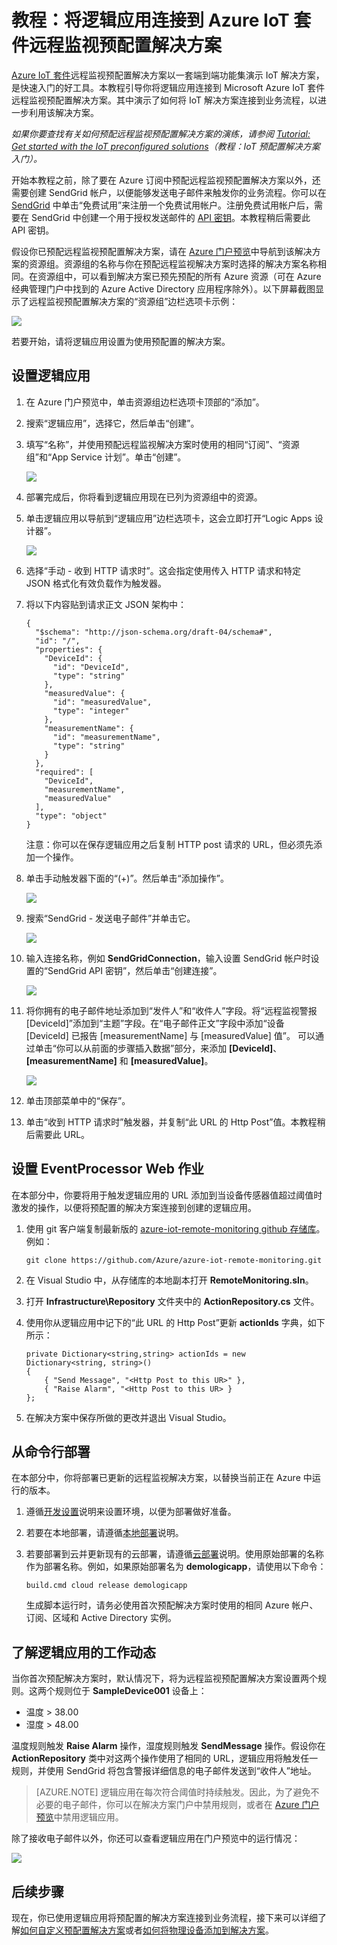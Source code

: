 <properties
  pageTitle="Azure IoT 套件和 Logic Apps | Azure"
  description="有关如何在业务流程中将 Logic Apps 挂接到 Azure IoT 套件的教程。"
  services=""
  suite="iot-suite"
  documentationCenter=""
  authors="aguilaaj"
  manager="timlt"
  editor=""/>  


<tags
  ms.service="iot-suite"
  ms.date="05/20/2016"
  wacn.date="08/22/2016"/>  

  
# 教程：将逻辑应用连接到 Azure IoT 套件远程监视预配置解决方案

[Azure IoT 套件][lnk-internetofthings]远程监视预配置解决方案以一套端到端功能集演示 IoT 解决方案，是快速入门的好工具。本教程引导你将逻辑应用连接到 Microsoft Azure IoT 套件远程监视预配置解决方案。其中演示了如何将 IoT 解决方案连接到业务流程，以进一步利用该解决方案。

_如果你要查找有关如何预配远程监视预配置解决方案的演练，请参阅 [Tutorial: Get started with the IoT preconfigured solutions][lnk-getstarted]（教程：IoT 预配置解决方案入门）。_

开始本教程之前，除了要在 Azure 订阅中预配远程监视预配置解决方案以外，还需要创建 SendGrid 帐户，以便能够发送电子邮件来触发你的业务流程。你可以在 [SendGrid](https://sendgrid.com/) 中单击“免费试用”来注册一个免费试用帐户。注册免费试用帐户后，需要在 SendGrid 中创建一个用于授权发送邮件的 [API 密钥](https://sendgrid.com/docs/User_Guide/Settings/api_keys.html)。本教程稍后需要此 API 密钥。

假设你已预配远程监视预配置解决方案，请在 [Azure 门户预览][lnk-azureportal]中导航到该解决方案的资源组。资源组的名称与你在预配远程监视解决方案时选择的解决方案名称相同。在资源组中，可以看到解决方案已预先预配的所有 Azure 资源（可在 Azure 经典管理门户中找到的 Azure Active Directory 应用程序除外）。以下屏幕截图显示了远程监视预配置解决方案的“资源组”边栏选项卡示例：

![](./media/iot-suite-logic-apps-tutorial/resourcegroup.png)  


若要开始，请将逻辑应用设置为使用预配置的解决方案。

## 设置逻辑应用

1. 在 Azure 门户预览中，单击资源组边栏选项卡顶部的“添加”。

2. 搜索“逻辑应用”，选择它，然后单击“创建”。

3. 填写“名称”，并使用预配远程监视解决方案时使用的相同“订阅”、“资源组”和“App Service 计划”。单击“创建”。

    ![](./media/iot-suite-logic-apps-tutorial/createlogicapp.png)  


4. 部署完成后，你将看到逻辑应用现在已列为资源组中的资源。

5. 单击逻辑应用以导航到“逻辑应用”边栏选项卡，这会立即打开“Logic Apps 设计器”。

    ![](./media/iot-suite-logic-apps-tutorial/logicappsdesigner.png)  


6. 选择“手动 - 收到 HTTP 请求时”。这会指定使用传入 HTTP 请求和特定 JSON 格式化有效负载作为触发器。

7. 将以下内容贴到请求正文 JSON 架构中：

    ```
    {
      "$schema": "http://json-schema.org/draft-04/schema#",
      "id": "/",
      "properties": {
        "DeviceId": {
          "id": "DeviceId",
          "type": "string"
        },
        "measuredValue": {
          "id": "measuredValue",
          "type": "integer"
        },
        "measurementName": {
          "id": "measurementName",
          "type": "string"
        }
      },
      "required": [
        "DeviceId",
        "measurementName",
        "measuredValue"
      ],
      "type": "object"
    }
    ```
    
    注意：你可以在保存逻辑应用之后复制 HTTP post 请求的 URL，但必须先添加一个操作。

8. 单击手动触发器下面的“(+)”。然后单击“添加操作”。

    ![](./media/iot-suite-logic-apps-tutorial/logicappcode.png)  


9. 搜索“SendGrid - 发送电子邮件”并单击它。

    ![](./media/iot-suite-logic-apps-tutorial/logicappaction.png)  


10. 输入连接名称，例如 **SendGridConnection**，输入设置 SendGrid 帐户时设置的“SendGrid API 密钥”，然后单击“创建连接”。

    ![](./media/iot-suite-logic-apps-tutorial/sendgridconnection.png)

11. 将你拥有的电子邮件地址添加到“发件人”和“收件人”字段。将“远程监视警报 [DeviceId]”添加到“主题”字段。在“电子邮件正文”字段中添加“设备 [DeviceId] 已报告 [measurementName] 与 [measuredValue] 值”。 可以通过单击“你可以从前面的步骤插入数据”部分，来添加 **[DeviceId]**、**[measurementName]** 和 **[measuredValue]**。

    ![](./media/iot-suite-logic-apps-tutorial/sendgridaction.png)  


12. 单击顶部菜单中的“保存”。

13. 单击“收到 HTTP 请求时”触发器，并复制“此 URL 的 Http Post”值。本教程稍后需要此 URL。

## 设置 EventProcessor Web 作业

在本部分中，你要将用于触发逻辑应用的 URL 添加到当设备传感器值超过阈值时激发的操作，以便将预配置的解决方案连接到创建的逻辑应用。

1. 使用 git 客户端复制最新版的 [azure-iot-remote-monitoring github 存储库][lnk-rmgithub]。例如：

    ```
    git clone https://github.com/Azure/azure-iot-remote-monitoring.git
    ```

2. 在 Visual Studio 中，从存储库的本地副本打开 __RemoteMonitoring.sln__。

3. 打开 **Infrastructure\\Repository** 文件夹中的 __ActionRepository.cs__ 文件。

4. 使用你从逻辑应用中记下的“此 URL 的 Http Post”更新 **actionIds** 字典，如下所示：

    ```
    private Dictionary<string,string> actionIds = new Dictionary<string, string>()
    {
        { "Send Message", "<Http Post to this UR>" },
        { "Raise Alarm", "<Http Post to this UR> }
    };
    ```

5. 在解决方案中保存所做的更改并退出 Visual Studio。

## 从命令行部署

在本部分中，你将部署已更新的远程监视解决方案，以替换当前正在 Azure 中运行的版本。

1. 遵循[开发设置][lnk-devsetup]说明来设置环境，以便为部署做好准备。

2.  若要在本地部署，请遵循[本地部署][lnk-localdeploy]说明。

3.  若要部署到云并更新现有的云部署，请遵循[云部署][lnk-clouddeploy]说明。使用原始部署的名称作为部署名称。例如，如果原始部署名为 **demologicapp**，请使用以下命令：

    ``
    build.cmd cloud release demologicapp
    ``

    
    生成脚本运行时，请务必使用首次预配解决方案时使用的相同 Azure 帐户、订阅、区域和 Active Directory 实例。

## 了解逻辑应用的工作动态

当你首次预配解决方案时，默认情况下，将为远程监视预配置解决方案设置两个规则。这两个规则位于 **SampleDevice001** 设备上：

* 温度 > 38.00
* 湿度 > 48.00

温度规则触发 **Raise Alarm** 操作，湿度规则触发 **SendMessage** 操作。假设你在 **ActionRepository** 类中对这两个操作使用了相同的 URL，逻辑应用将触发任一规则，并使用 SendGrid 将包含警报详细信息的电子邮件发送到“收件人”地址。

> [AZURE.NOTE] 逻辑应用在每次符合阈值时持续触发。因此，为了避免不必要的电子邮件，你可以在解决方案门户中禁用规则，或者在 [Azure 门户预览][lnk-azureportal]中禁用逻辑应用。

除了接收电子邮件以外，你还可以查看逻辑应用在门户预览中的运行情况：

![](./media/iot-suite-logic-apps-tutorial/logicapprun.png)

## 后续步骤

现在，你已使用逻辑应用将预配置的解决方案连接到业务流程，接下来可以详细了解[如何自定义预配置解决方案][lnk-customize]或者[如何将物理设备添加到解决方案][lnk-connect]。

[lnk-internetofthings]: /documentation/suites/iot-suite/
[lnk-getstarted]: /documentation/articles/iot-suite-getstarted-preconfigured-solutions/
[lnk-customize]: /documentation/articles/iot-suite-guidance-on-customizing-preconfigured-solutions/
[lnk-connect]: /documentation/articles/iot-suite-connecting-devices/
[lnk-azureportal]: https://portal.azure.cn
[lnk-logic-apps-actions]: /documentation/articles/apis-list/
[lnk-rmgithub]: https://github.com/Azure/azure-iot-remote-monitoring
[lnk-devsetup]: https://github.com/Azure/azure-iot-remote-monitoring/blob/master/Docs/dev-setup.md
[lnk-localdeploy]: https://github.com/Azure/azure-iot-remote-monitoring/blob/master/Docs/local-deployment.md
[lnk-clouddeploy]: https://github.com/Azure/azure-iot-remote-monitoring/blob/master/Docs/cloud-deployment.md

<!---HONumber=Mooncake_0815_2016-->